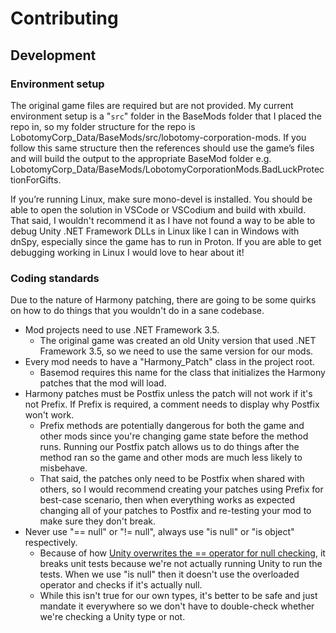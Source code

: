 # Contributing

## Development

### Environment setup

The original game files are required but are not provided.
My current environment setup is a "`src`" folder in the BaseMods folder that I placed the repo in, so my folder
structure for the repo is LobotomyCorp_Data/BaseMods/src/lobotomy-corporation-mods.
If you follow this same structure then the references should use the game’s files and will build the output to the
appropriate BaseMod folder e.g. LobotomyCorp_Data/BaseMods/LobotomyCorporationMods.BadLuckProtectionForGifts.

If you’re running Linux, make sure mono-devel is installed.
You should be able to open the solution in VSCode or VSCodium and build with xbuild.
That said, I wouldn't recommend it as I have not found a way to be able to debug Unity .NET Framework DLLs in Linux like
I can in Windows with dnSpy, especially since the game has to run in Proton.
If you are able to get debugging working in Linux I would love to hear about it!

### Coding standards

Due to the nature of Harmony patching, there are going to be some quirks on how to do things that you wouldn't do in a
sane codebase.

- Mod projects need to use .NET Framework 3.5.
    - The original game was created an old Unity version that used .NET Framework 3.5, so we need to use the same
      version for our mods.
- Every mod needs to have a "Harmony_Patch" class in the project root.
    - Basemod requires this name for the class that initializes the Harmony patches that the mod will load.
- Harmony patches must be Postfix unless the patch will not work if it's not Prefix. If Prefix is required, a comment
  needs to display why Postfix won't work.
    - Prefix methods are potentially dangerous for both the game and other mods since you're changing game state before
      the method runs. Running our Postfix patch allows us to do things after the method ran so the game and other mods
      are much less likely to misbehave.
    - That said, the patches only need to be Postfix when shared with others, so I would recommend creating your patches
      using Prefix for best-case scenario, then when everything works as expected changing all of your patches to
      Postfix and re-testing your mod to make sure they don't break.
- Never use "== null" or "!= null", always use "is null" or "is object" respectively.
    - Because of how [Unity overwrites the == operator for null checking](https://stackoverflow.com/a/72072517), it
      breaks unit tests because we're not actually running Unity to run the tests. When we use "is null" then it doesn't
      use the overloaded operator and checks if it's actually null.
    - While this isn't true for our own types, it's better to be safe and just mandate it everywhere so we don't have to
      double-check whether we're checking a Unity type or not.
